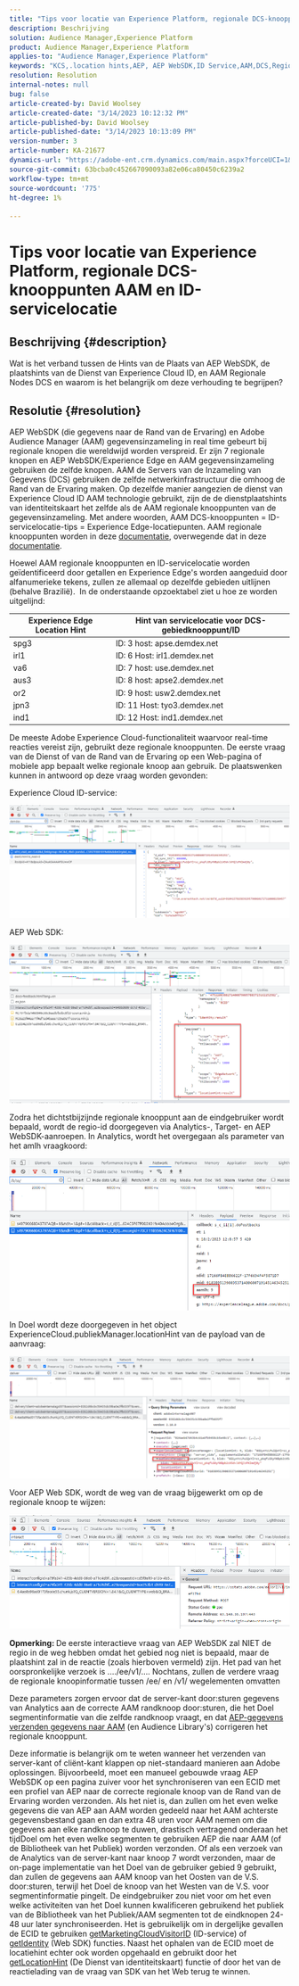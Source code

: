```yaml
---
title: "Tips voor locatie van Experience Platform, regionale DCS-knooppunten AAM en Tips voor locatie van ID-service"
description: Beschrijving
solution: Audience Manager,Experience Platform
product: Audience Manager,Experience Platform
applies-to: "Audience Manager,Experience Platform"
keywords: "KCS,.location hints,AEP, AEP WebSDK,ID Service,AAM,DCS,Regional Nodes"
resolution: Resolution
internal-notes: null
bug: false
article-created-by: David Woolsey
article-created-date: "3/14/2023 10:12:32 PM"
article-published-by: David Woolsey
article-published-date: "3/14/2023 10:13:09 PM"
version-number: 3
article-number: KA-21677
dynamics-url: "https://adobe-ent.crm.dynamics.com/main.aspx?forceUCI=1&pagetype=entityrecord&etn=knowledgearticle&id=a11c9f4c-b5c2-ed11-83ff-6045bd006a22"
source-git-commit: 63bcba0c452667090093a82e06ca80450c6239a2
workflow-type: tm+mt
source-wordcount: '775'
ht-degree: 1%

---
```


# Tips voor locatie van Experience Platform, regionale DCS-knooppunten AAM en ID-servicelocatie

## Beschrijving {#description}

Wat is het verband tussen de Hints van de Plaats van AEP WebSDK, de plaatshints van de Dienst van Experience Cloud ID, en AAM Regionale Nodes DCS en waarom is het belangrijk om deze verhouding te begrijpen?

## Resolutie {#resolution}


AEP WebSDK (die gegevens naar de Rand van de Ervaring) en Adobe Audience Manager (AAM) gegevensinzameling in real time gebeurt bij regionale knopen die wereldwijd worden verspreid. Er zijn 7 regionale knopen en AEP WebSDK/Experience Edge en AAM gegevensinzameling gebruiken de zelfde knopen. AAM de Servers van de Inzameling van Gegevens (DCS) gebruiken de zelfde netwerkinfrastructuur die omhoog de Rand van de Ervaring maken. Op dezelfde manier aangezien de dienst van Experience Cloud ID AAM technologie gebruikt, zijn de de dienstplaatshints van identiteitskaart het zelfde als de AAM regionale knooppunten van de gegevensinzameling. Met andere woorden, AAM DCS-knooppunten = ID-servicelocatie-tips = Experience Edge-locatiepunten. AAM regionale knooppunten worden in deze [documentatie](https://experienceleague.adobe.com/docs/audience-manager/user-guide/api-and-sdk-code/dcs/dcs-api-reference/dcs-regions.html?lang=en), overwegende dat in deze [documentatie](https://experienceleague.adobe.com/docs/experience-platform/edge-network-server-api/location-hints.html?lang=en).

Hoewel AAM regionale knooppunten en ID-servicelocatie worden geïdentificeerd door getallen en Experience Edge&#39;s worden aangeduid door alfanumerieke tekens, zullen ze allemaal op dezelfde gebieden uitlijnen (behalve Brazilië).  In de onderstaande opzoektabel ziet u hoe ze worden uitgelijnd:


| Experience Edge Location Hint | Hint van servicelocatie voor DCS-gebiedknooppunt/ID |
| --- | --- |
| spg3 | ID: 3 host: apse.demdex.net |
| irl1 | ID: 6 Host: irl1.demdex.net |
| va6 | ID: 7 host: use.demdex.net |
| aus3 | ID: 8 host: apse2.demdex.net |
| or2 | ID: 9 host: usw2.demdex.net |
| jpn3 | ID: 11 Host: tyo3.demdex.net |
| ind1 | ID: 12 Host: ind1.demdex.net |


De meeste Adobe Experience Cloud-functionaliteit waarvoor real-time reacties vereist zijn, gebruikt deze regionale knooppunten. De eerste vraag van de Dienst of van de Rand van de Ervaring op een Web-pagina of mobiele app bepaalt welke regionale knoop aan gebruik. De plaatswenken kunnen in antwoord op deze vraag worden gevonden:

Experience Cloud ID-service:

![](assets/e80a1235-77bf-ed11-83ff-6045bd006239.png)



AEP Web SDK:

![](assets/8f50cbb3-75bf-ed11-83ff-6045bd006239.png)

Zodra het dichtstbijzijnde regionale knooppunt aan de eindgebruiker wordt bepaald, wordt de regio-id doorgegeven via Analytics-, Target- en AEP WebSDK-aanroepen. In Analytics, wordt het overgegaan als parameter van het amlh vraagkoord:

![](assets/33af14ff-77bf-ed11-83ff-6045bd006239.png)

In Doel wordt deze doorgegeven in het object ExperienceCloud.publiekManager.locationHint van de payload van de aanvraag:

![](assets/dce94437-78bf-ed11-83ff-6045bd006239.png)

Voor AEP Web SDK, wordt de weg van de vraag bijgewerkt om op de regionale knoop te wijzen:

![](assets/8245a050-79bf-ed11-83ff-6045bd006239.png)

<b>Opmerking: </b>De eerste interactieve vraag van AEP WebSDK zal NIET de regio in de weg hebben omdat het gebied nog niet is bepaald, maar de plaatshint zal in de reactie (zoals hierboven vermeld) zijn. Het pad van het oorspronkelijke verzoek is ..../ee/v1/.... Nochtans, zullen de verdere vraag de regionale knoopinformatie tussen /ee/ en /v1/ wegelementen omvatten

Deze parameters zorgen ervoor dat de server-kant door:sturen gegevens van Analytics aan de correcte AAM randknoop door:sturen, die het Doel segmentinformatie van die zelfde randknoop vraagt, en dat [AEP-gegevens verzenden gegevens naar AAM](https://experienceleague.adobe.com/docs/audience-manager/user-guide/implementation-integration-guides/integration-experience-platform/aam-aep-audience-sharing.html?lang=en) (en Audience Library&#39;s) corrigeren het regionale knooppunt.

Deze informatie is belangrijk om te weten wanneer het verzenden van server-kant of cliënt-kant klappen op niet-standaard manieren aan Adobe oplossingen. Bijvoorbeeld, moet een manueel gebouwde vraag AEP WebSDK op een pagina zuiver voor het synchroniseren van een ECID met een profiel van AEP naar de correcte regionale knoop van de Rand van de Ervaring worden verzonden. Als het niet is, dan zullen om het even welke gegevens die van AEP aan AAM worden gedeeld naar het AAM achterste gegevensbestand gaan en dan extra 48 uren voor AAM nemen om die gegevens aan elke randknoop te duwen, drastisch vertragend onderaan het tijdDoel om het even welke segmenten te gebruiken AEP die naar AAM (of de Bibliotheek van het Publiek) worden verzonden. Of als een verzoek van de Analytics van de server-kant naar knoop 7 wordt verzonden, maar de on-page implementatie van het Doel van de gebruiker gebied 9 gebruikt, dan zullen de gegevens aan AAM knoop van het Oosten van de V.S. door:sturen, terwijl het Doel de knoop van het Westen van de V.S. voor segmentinformatie pingelt. De eindgebruiker zou niet voor om het even welke activiteiten van het Doel kunnen kwalificeren gebruikend het publiek van de Bibliotheek van het Publiek/AAM segmenten tot de eindknopen 24-48 uur later synchroniseerden. Het is gebruikelijk om in dergelijke gevallen de ECID te gebruiken [getMarketingCloudVisitorID](https://experienceleague.adobe.com/docs/id-service/using/id-service-api/methods/getmcvid.html?lang=en) (ID-service) of [getIdentity](https://experienceleague.adobe.com/docs/experience-platform/edge/extension/accessing-the-ecid.html?lang=en) (Web SDK) functies. Naast het ophalen van de ECID moet de locatiehint echter ook worden opgehaald en gebruikt door het [getLocationHint](https://experienceleague.adobe.com/docs/id-service/using/id-service-api/methods/getlocationhint.html?lang=en) (De Dienst van identiteitskaart) functie of door het van de reactielading van de vraag van SDK van het Web terug te winnen.








